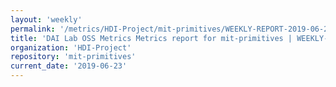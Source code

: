 ```yaml
---
layout: 'weekly'
permalink: '/metrics/HDI-Project/mit-primitives/WEEKLY-REPORT-2019-06-23'
title: 'DAI Lab OSS Metrics Metrics report for mit-primitives | WEEKLY-REPORT-2019-06-23'
organization: 'HDI-Project'
repository: 'mit-primitives'
current_date: '2019-06-23'
---
```

